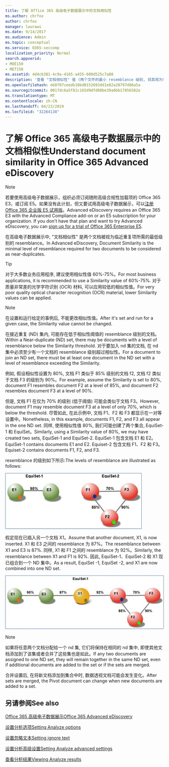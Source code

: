 ```yaml
---
title: 了解 Office 365 高级电子数据展示中的文档相似性
ms.author: chrfox
author: chrfox
manager: laurawi
ms.date: 9/14/2017
ms.audience: Admin
ms.topic: conceptual
ms.service: O365-seccomp
localization_priority: Normal
search.appverid:
- MOE150
- MET150
ms.assetid: 4d4cb381-4c9a-4165-a455-609d525c7a88
description: '查看 "文档相似性" 值 (两个文件的最小 resemblance 级别, 将其视为邻近的重复项) 在 Office 365 高级电子数据展示中起作用。 '
ms.openlocfilehash: eb8f07ceedb10bd0152693dd1e82a28797d86a5a
ms.sourcegitcommit: 0017dc6a5f81c165d9dfd88be39a6bb17856582e
ms.translationtype: MT
ms.contentlocale: zh-CN
ms.lasthandoff: 04/23/2019
ms.locfileid: "32264138"
---
```

# <a name="understand-document-similarity-in-office-365-advanced-ediscovery"></a><span data-ttu-id="f392b-103">了解 Office 365 高级电子数据展示中的文档相似性</span><span class="sxs-lookup"><span data-stu-id="f392b-103">Understand document similarity in Office 365 Advanced eDiscovery</span></span>

> [!NOTE]
> <span data-ttu-id="f392b-p101">若要使用高级电子数据展示，组织必须订阅随附高级合规性加载项的 Office 365 E3，或订阅 E5。如果没有此计划，但又要试用高级电子数据展示，可以[注册 Office 365 企业版 E5 试用版](https://go.microsoft.com/fwlink/p/?LinkID=698279)。</span><span class="sxs-lookup"><span data-stu-id="f392b-p101">Advanced eDiscovery requires an Office 365 E3 with the Advanced Compliance add-on or an E5 subscription for your organization. If you don't have that plan and want to try Advanced eDiscovery, you can [sign up for a trial of Office 365 Enterprise E5](https://go.microsoft.com/fwlink/p/?LinkID=698279).</span></span> 
  
<span data-ttu-id="f392b-106">在高级电子数据展示中, "文档相似性" 是两个文档被视为临近重复项所需的最低级别的 resemblance。</span><span class="sxs-lookup"><span data-stu-id="f392b-106">In Advanced eDiscovery, Document Similarity is the minimal level of resemblance required for two documents to be considered as near-duplicates.</span></span>
  
> [!TIP]
> <span data-ttu-id="f392b-107">对于大多数业务应用程序, 建议使用相似性值 60%-75%。</span><span class="sxs-lookup"><span data-stu-id="f392b-107">For most business applications, it is recommended to use a Similarity value of 60%-75%.</span></span> <span data-ttu-id="f392b-108">对于质量非常差的光学字符识别 (OCR) 材料, 可以应用较低的相似性值。</span><span class="sxs-lookup"><span data-stu-id="f392b-108">For very poor quality optical character recognition (OCR) material, lower Similarity values can be applied.</span></span> 
  
> [!NOTE]
> <span data-ttu-id="f392b-109">在设置和运行给定的事例后, 不能更改相似性值。</span><span class="sxs-lookup"><span data-stu-id="f392b-109">After it's set and run for a given case, the Similarity value cannot be changed.</span></span> 
  
<span data-ttu-id="f392b-110">在接近重复 (ND) 集内, 可能存在低于相似性阈值的 resemblance 级别的文档。</span><span class="sxs-lookup"><span data-stu-id="f392b-110">Within a Near-duplicate (ND) set, there may be documents with a level of resemblance below the Similarity threshold.</span></span> <span data-ttu-id="f392b-111">对于要加入 nd 集的文档, 在 nd 集中必须至少有一个文档的 resemblance 级别超过相似性。</span><span class="sxs-lookup"><span data-stu-id="f392b-111">For a document to join an ND set, there must be at least one document in the ND set with a level of resemblance exceeding the Similarity.</span></span> 
  
<span data-ttu-id="f392b-112">例如, 假设相似性设置为 80%, 文档 F1 类似于 85% 级别的文档 f2, 文档 f2 类似于文档 F3 的级别为 90%。</span><span class="sxs-lookup"><span data-stu-id="f392b-112">For example, assume the Similarity is set to 80%, document F1 resembles document F2 at a level of 85%, and document F2 resembles document F3 at a level of 90%.</span></span> 
  
<span data-ttu-id="f392b-113">但是, 文档 F1 在仅为 70% 的级别 (低于阈值) 可能会类似于文档 F3。</span><span class="sxs-lookup"><span data-stu-id="f392b-113">However, document F1 may resemble document F3 at a level of only 70%, which is below the threshold.</span></span> <span data-ttu-id="f392b-114">尽管如此, 在此示例中, 文档 F1、F2 和 F3 都显示在一对等设置中。</span><span class="sxs-lookup"><span data-stu-id="f392b-114">Nonetheless, in this example, documents F1, F2, and F3 all appear in the one ND set.</span></span> <span data-ttu-id="f392b-115">同样, 使用相似性值 80%, 我们可能创建了两个集合, EquiSet-1 和 EquiSet。</span><span class="sxs-lookup"><span data-stu-id="f392b-115">Similarly, using a Similarity value of 80%, we may have created two sets, EquiSet-1 and EquiSet-2.</span></span> <span data-ttu-id="f392b-116">EquiSet-1 包含文档 E1 和 E2。</span><span class="sxs-lookup"><span data-stu-id="f392b-116">EquiSet-1 contains documents E1 and E2.</span></span> <span data-ttu-id="f392b-117">Equiset-2 包含文档 F1、F2 和 F3。</span><span class="sxs-lookup"><span data-stu-id="f392b-117">Equiset-2 contains documents F1, F2, and F3.</span></span> 
  
<span data-ttu-id="f392b-118">resemblance 的级别如下所示:</span><span class="sxs-lookup"><span data-stu-id="f392b-118">The levels of resemblance are illustrated as follows:</span></span>
  
![文档相似性](media/3907ea7d-e28a-4027-8fc3-be090dd39144.gif)
  
<span data-ttu-id="f392b-120">假定现在已插入另一个文档 X1。</span><span class="sxs-lookup"><span data-stu-id="f392b-120">Assume that another document, X1, is now inserted.</span></span> <span data-ttu-id="f392b-121">X1 和 E3 之间的 resemblance 为 87%。</span><span class="sxs-lookup"><span data-stu-id="f392b-121">The resemblance between X1 and E3 is 87%.</span></span> <span data-ttu-id="f392b-122">同样, X1 和 F1 之间的 resemblance 为 92%。</span><span class="sxs-lookup"><span data-stu-id="f392b-122">Similarly, the resemblance between X1 and F1 is 92%.</span></span> <span data-ttu-id="f392b-123">因此, EquiSet-1、EquiSet-2 和 X1 现已组合到一个 ND 集中。</span><span class="sxs-lookup"><span data-stu-id="f392b-123">As a result, EquiSet -1, EquiSet -2, and X1 are now combined into one ND set.</span></span>
  
![文档相似性](media/d140d347-33d5-475a-af04-594a0f2ab13d.gif)
  
> [!NOTE]
> <span data-ttu-id="f392b-125">如果将任意两个文档分配给一个 nd 集, 它们将保持在相同的 nd 集中, 即使其他文档添加到了该集或者合并了这些集也是如此。</span><span class="sxs-lookup"><span data-stu-id="f392b-125">If any two documents are assigned to one ND set, they will remain together in the same ND set, even if additional documents are added to the set or if the sets are merged.</span></span> 
  
<span data-ttu-id="f392b-126">合并设置后, 在将新文档添加到集合中时, 数据透视文档可能会发生变化。</span><span class="sxs-lookup"><span data-stu-id="f392b-126">After sets are merged, the Pivot document can change when new documents are added to a set.</span></span> 
  
## <a name="see-also"></a><span data-ttu-id="f392b-127">另请参阅</span><span class="sxs-lookup"><span data-stu-id="f392b-127">See also</span></span>

[<span data-ttu-id="f392b-128">Office 365 高级电子数据展示</span><span class="sxs-lookup"><span data-stu-id="f392b-128">Office 365 Advanced eDiscovery</span></span>](office-365-advanced-ediscovery.md)
  
[<span data-ttu-id="f392b-129">设置分析选项</span><span class="sxs-lookup"><span data-stu-id="f392b-129">Setting Analyze options</span></span>](set-analyze-options-in-advanced-ediscovery.md)
  
[<span data-ttu-id="f392b-130">设置忽略文本</span><span class="sxs-lookup"><span data-stu-id="f392b-130">Setting ignore text</span></span>](set-ignore-text-in-advanced-ediscovery.md)
  
[<span data-ttu-id="f392b-131">设置分析高级设置</span><span class="sxs-lookup"><span data-stu-id="f392b-131">Setting Analyze advanced settings</span></span>](set-analyze-advanced-settings-in-advanced-ediscovery.md)
  
[<span data-ttu-id="f392b-132">查看分析结果</span><span class="sxs-lookup"><span data-stu-id="f392b-132">Viewing Analyze results</span></span>](view-analyze-results-in-advanced-ediscovery.md)


